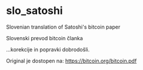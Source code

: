 slo_satoshi
===========

Slovenian translation of Satoshi's bitcoin paper

Slovenski prevod bitcoin članka

...korekcije in popravki dobrodošli.

Original je dostopen na:
https://bitcoin.org/bitcoin.pdf
